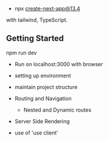 - npx create-next-app@13.4

with tailwind, TypeScript.

## Getting Started

npm run dev

- Run on localhost:3000 with browser

- setting up environment
- maintain project structure
- Routing and Navigation
  - Nested and Dynamic routes
- Server Side Rendering
- use of 'use client'
